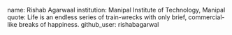 name: Rishab Agarwaal
institution: Manipal Institute of Technology, Manipal
quote: Life is an endless series of train-wrecks with only brief, commercial-like breaks of happiness.
github_user: rishabagarwal